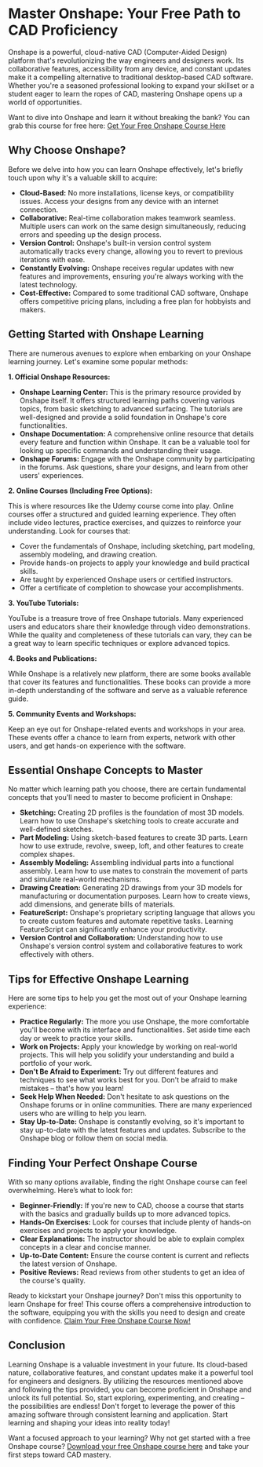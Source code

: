 # Master Onshape: Your Free Path to CAD Proficiency

Onshape is a powerful, cloud-native CAD (Computer-Aided Design) platform that's revolutionizing the way engineers and designers work. Its collaborative features, accessibility from any device, and constant updates make it a compelling alternative to traditional desktop-based CAD software. Whether you're a seasoned professional looking to expand your skillset or a student eager to learn the ropes of CAD, mastering Onshape opens up a world of opportunities.

Want to dive into Onshape and learn it without breaking the bank? You can grab this course for free here: [Get Your Free Onshape Course Here](https://udemywork.com/onshape-courses)

## Why Choose Onshape?

Before we delve into how you can learn Onshape effectively, let's briefly touch upon why it's a valuable skill to acquire:

*   **Cloud-Based:** No more installations, license keys, or compatibility issues. Access your designs from any device with an internet connection.
*   **Collaborative:** Real-time collaboration makes teamwork seamless. Multiple users can work on the same design simultaneously, reducing errors and speeding up the design process.
*   **Version Control:** Onshape's built-in version control system automatically tracks every change, allowing you to revert to previous iterations with ease.
*   **Constantly Evolving:** Onshape receives regular updates with new features and improvements, ensuring you're always working with the latest technology.
*   **Cost-Effective:** Compared to some traditional CAD software, Onshape offers competitive pricing plans, including a free plan for hobbyists and makers.

## Getting Started with Onshape Learning

There are numerous avenues to explore when embarking on your Onshape learning journey. Let's examine some popular methods:

**1. Official Onshape Resources:**

*   **Onshape Learning Center:** This is the primary resource provided by Onshape itself. It offers structured learning paths covering various topics, from basic sketching to advanced surfacing. The tutorials are well-designed and provide a solid foundation in Onshape's core functionalities.
*   **Onshape Documentation:** A comprehensive online resource that details every feature and function within Onshape. It can be a valuable tool for looking up specific commands and understanding their usage.
*   **Onshape Forums:** Engage with the Onshape community by participating in the forums. Ask questions, share your designs, and learn from other users' experiences.

**2. Online Courses (Including Free Options):**

This is where resources like the Udemy course come into play. Online courses offer a structured and guided learning experience. They often include video lectures, practice exercises, and quizzes to reinforce your understanding. Look for courses that:

*   Cover the fundamentals of Onshape, including sketching, part modeling, assembly modeling, and drawing creation.
*   Provide hands-on projects to apply your knowledge and build practical skills.
*   Are taught by experienced Onshape users or certified instructors.
*   Offer a certificate of completion to showcase your accomplishments.

**3. YouTube Tutorials:**

YouTube is a treasure trove of free Onshape tutorials. Many experienced users and educators share their knowledge through video demonstrations. While the quality and completeness of these tutorials can vary, they can be a great way to learn specific techniques or explore advanced topics.

**4. Books and Publications:**

While Onshape is a relatively new platform, there are some books available that cover its features and functionalities. These books can provide a more in-depth understanding of the software and serve as a valuable reference guide.

**5. Community Events and Workshops:**

Keep an eye out for Onshape-related events and workshops in your area. These events offer a chance to learn from experts, network with other users, and get hands-on experience with the software.

## Essential Onshape Concepts to Master

No matter which learning path you choose, there are certain fundamental concepts that you'll need to master to become proficient in Onshape:

*   **Sketching:** Creating 2D profiles is the foundation of most 3D models. Learn how to use Onshape's sketching tools to create accurate and well-defined sketches.
*   **Part Modeling:** Using sketch-based features to create 3D parts. Learn how to use extrude, revolve, sweep, loft, and other features to create complex shapes.
*   **Assembly Modeling:** Assembling individual parts into a functional assembly. Learn how to use mates to constrain the movement of parts and simulate real-world mechanisms.
*   **Drawing Creation:** Generating 2D drawings from your 3D models for manufacturing or documentation purposes. Learn how to create views, add dimensions, and generate bills of materials.
*   **FeatureScript:** Onshape's proprietary scripting language that allows you to create custom features and automate repetitive tasks. Learning FeatureScript can significantly enhance your productivity.
*   **Version Control and Collaboration:** Understanding how to use Onshape's version control system and collaborative features to work effectively with others.

## Tips for Effective Onshape Learning

Here are some tips to help you get the most out of your Onshape learning experience:

*   **Practice Regularly:** The more you use Onshape, the more comfortable you'll become with its interface and functionalities. Set aside time each day or week to practice your skills.
*   **Work on Projects:** Apply your knowledge by working on real-world projects. This will help you solidify your understanding and build a portfolio of your work.
*   **Don't Be Afraid to Experiment:** Try out different features and techniques to see what works best for you. Don't be afraid to make mistakes – that's how you learn!
*   **Seek Help When Needed:** Don't hesitate to ask questions on the Onshape forums or in online communities. There are many experienced users who are willing to help you learn.
*   **Stay Up-to-Date:** Onshape is constantly evolving, so it's important to stay up-to-date with the latest features and updates. Subscribe to the Onshape blog or follow them on social media.

## Finding Your Perfect Onshape Course

With so many options available, finding the right Onshape course can feel overwhelming. Here’s what to look for:

*   **Beginner-Friendly:** If you're new to CAD, choose a course that starts with the basics and gradually builds up to more advanced topics.
*   **Hands-On Exercises:** Look for courses that include plenty of hands-on exercises and projects to apply your knowledge.
*   **Clear Explanations:** The instructor should be able to explain complex concepts in a clear and concise manner.
*   **Up-to-Date Content:** Ensure the course content is current and reflects the latest version of Onshape.
*   **Positive Reviews:** Read reviews from other students to get an idea of the course's quality.

Ready to kickstart your Onshape journey? Don't miss this opportunity to learn Onshape for free! This course offers a comprehensive introduction to the software, equipping you with the skills you need to design and create with confidence. [Claim Your Free Onshape Course Now!](https://udemywork.com/onshape-courses)

## Conclusion

Learning Onshape is a valuable investment in your future. Its cloud-based nature, collaborative features, and constant updates make it a powerful tool for engineers and designers. By utilizing the resources mentioned above and following the tips provided, you can become proficient in Onshape and unlock its full potential. So, start exploring, experimenting, and creating – the possibilities are endless! Don't forget to leverage the power of this amazing software through consistent learning and application. Start learning and shaping your ideas into reality today!

Want a focused approach to your learning? Why not get started with a free Onshape course? [Download your free Onshape course here](https://udemywork.com/onshape-courses) and take your first steps toward CAD mastery.
